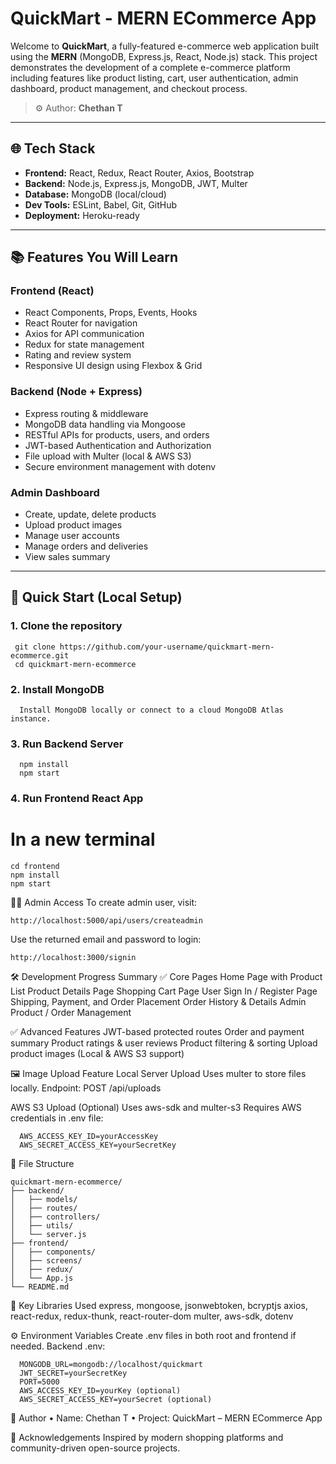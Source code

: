 # QuickMart - MERN ECommerce App

Welcome to **QuickMart**, a fully-featured e-commerce web application built using the **MERN** (MongoDB, Express.js, React, Node.js) stack. This project demonstrates the development of a complete e-commerce platform including features like product listing, cart, user authentication, admin dashboard, product management, and checkout process.

> ⚙️ Author: **Chethan T**

---

## 🌐 Tech Stack

- **Frontend:** React, Redux, React Router, Axios, Bootstrap
- **Backend:** Node.js, Express.js, MongoDB, JWT, Multer
- **Database:** MongoDB (local/cloud)
- **Dev Tools:** ESLint, Babel, Git, GitHub
- **Deployment:** Heroku-ready

---

## 📚 Features You Will Learn

### Frontend (React)

- React Components, Props, Events, Hooks
- React Router for navigation
- Axios for API communication
- Redux for state management
- Rating and review system
- Responsive UI design using Flexbox & Grid

### Backend (Node + Express)

- Express routing & middleware
- MongoDB data handling via Mongoose
- RESTful APIs for products, users, and orders
- JWT-based Authentication and Authorization
- File upload with Multer (local & AWS S3)
- Secure environment management with dotenv

### Admin Dashboard

- Create, update, delete products
- Upload product images
- Manage user accounts
- Manage orders and deliveries
- View sales summary

---

## 🚀 Quick Start (Local Setup)

### 1. Clone the repository

     git clone https://github.com/your-username/quickmart-mern-ecommerce.git
     cd quickmart-mern-ecommerce

### 2. Install MongoDB

      Install MongoDB locally or connect to a cloud MongoDB Atlas instance.

### 3. Run Backend Server

      npm install
      npm start

### 4. Run Frontend React App

  # In a new terminal
    cd frontend
    npm install
    npm start
    
👨‍💻 Admin Access
To create admin user, visit:

    http://localhost:5000/api/users/createadmin
    
Use the returned email and password to login:

    http://localhost:3000/signin

🛠️ Development Progress Summary
✅ Core Pages
    Home Page with Product List
    Product Details Page
    Shopping Cart Page
    User Sign In / Register Page
    Shipping, Payment, and Order Placement
    Order History & Details
    Admin Product / Order Management

✅ Advanced Features
    JWT-based protected routes
    Order and payment summary
    Product ratings & user reviews
    Product filtering & sorting
    Upload product images (Local & AWS S3 support)

🖼️ Image Upload Feature
  Local Server Upload
      Uses multer to store files locally.
      Endpoint: POST /api/uploads

  AWS S3 Upload (Optional)
    Uses aws-sdk and multer-s3
    Requires AWS credentials in .env file:

      AWS_ACCESS_KEY_ID=yourAccessKey
      AWS_SECRET_ACCESS_KEY=yourSecretKey
      
🧾 File Structure

    quickmart-mern-ecommerce/
    ├── backend/
    │   ├── models/
    │   ├── routes/
    │   ├── controllers/
    │   ├── utils/
    │   └── server.js
    ├── frontend/
    │   ├── components/
    │   ├── screens/
    │   ├── redux/
    │   └── App.js
    └── README.md

🧪 Key Libraries Used
    express, mongoose, jsonwebtoken, bcryptjs
    axios, react-redux, redux-thunk, react-router-dom
    multer, aws-sdk, dotenv

⚙️ Environment Variables
  Create .env files in both root and frontend if needed.
  Backend .env:
  
      MONGODB_URL=mongodb://localhost/quickmart
      JWT_SECRET=yourSecretKey
      PORT=5000
      AWS_ACCESS_KEY_ID=yourKey (optional)
      AWS_SECRET_ACCESS_KEY=yourSecret (optional)

  👤 Author
      • Name: Chethan T
      • Project: QuickMart – MERN ECommerce App

  🙌 Acknowledgements
      Inspired by modern shopping platforms and community-driven open-source projects.
